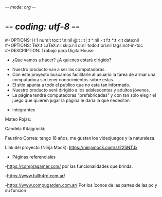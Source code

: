  -*- mode: org -*-
# -*- coding: utf-8 -*-
#+OPTIONS:   H:1 num:t toc:t \n:nil @:t ::t |:t ^:nil -:t f:t *:t <:t date:nil
#+OPTIONS:   TeX:t LaTeX:nil skip:nil d:nil todo:t pri:nil tags:not-in-toc
#+DESCRIPTION: Trabajo para DigitalHouse










* ¿Que vamos a hacer? ¿A quienes estará dirigido?
- Nuestro producto van a ser las computadoras.
- Con este proyecto buscamos facilitarle al usuario la tarea de armar una computadora sin tener conocimientos sobre estas. 
- El sitio apunta a todo el publico que no esta tan informado.
- Nuestro producto será dirigido a los adolescentes y adultos jóvenes.
- La página tendrá computadoras "prefabricadas" y con tan solo elegir el juego que quieren jugar la página le daría la que necesitan.

* Integrantes

Mateo Rojas:

Candela Kitajgrocki:

Faustino Correa: tengo 18 años, me gustan los videojuegos y la naturaleza.



Link del proyecto (Ninja Mock): https://ninjamock.com/s/22SNTJx



* Páginas referenciales


-https://compragamer.com/   por las funcionalidades que brinda.

-https://www.fullh4rd.com.ar/

-https://www.compugarden.com.ar/ Por los íconos de las partes de las pc y su funcion

